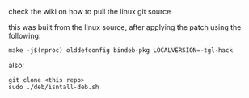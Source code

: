 check the wiki on how to pull the linux git source

this was built from the linux source, after applying the patch using the following:


```
make -j$(nproc) olddefconfig bindeb-pkg LOCALVERSION=-tgl-hack
```


also:

```
git clone <this repo>
sudo ./deb/isntall-deb.sh
```

